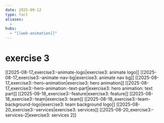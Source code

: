 ```yaml
---
date: 2025-09-12
type: fact
aliases:
  -
hubs:
  - "[[web-animation]]"
---
```


# exercise 3

[[2025-08-17_exercise3:-animate-logo|exercise3: animate logo]]
[[2025-08-17_exercise3:-animate-nav-bg|exercise3: animate nav bg]]
[[2025-08-17_exercise3:-hero-animation|exercise3: hero animation]]
[[2025-08-17_exercise3:-hero-animation:-text-part|exercise3: hero animation: text part]]
[[2025-08-18_exercise3:-feature|exercise3: feature]]
[[2025-08-18_exercise3:-team|exercise3: team]]
[[2025-08-18_exercise3:-team-background-logo|exercise3: team background logo]]
[[2025-08-20_exercise3:-services|exercise3: services]]
[[2025-08-20_exercise3:-services-2|exercise3: services 2]]

